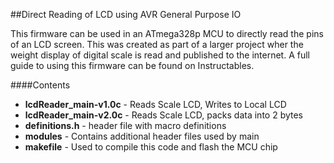 ##Direct Reading of LCD using AVR General Purpose IO

This firmware can be used in an ATmega328p MCU to directly read the pins of an LCD screen. This was created as part of a larger project wher the weight display of digital scale is read and published to the internet. A full guide to using this firmware can be found on Instructables.

####Contents
* **lcdReader_main-v1.0c** - Reads Scale LCD, Writes to Local LCD
* **lcdReader_main-v2.0c** - Reads Scale LCD, packs data into 2 bytes
* **definitions.h** - header file with macro definitions
* **modules** - Contains additional header files used by main
* **makefile** - Used to compile this code and flash the MCU chip


